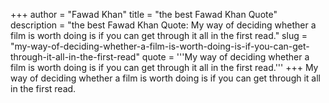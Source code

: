 +++
author = "Fawad Khan"
title = "the best Fawad Khan Quote"
description = "the best Fawad Khan Quote: My way of deciding whether a film is worth doing is if you can get through it all in the first read."
slug = "my-way-of-deciding-whether-a-film-is-worth-doing-is-if-you-can-get-through-it-all-in-the-first-read"
quote = '''My way of deciding whether a film is worth doing is if you can get through it all in the first read.'''
+++
My way of deciding whether a film is worth doing is if you can get through it all in the first read.
